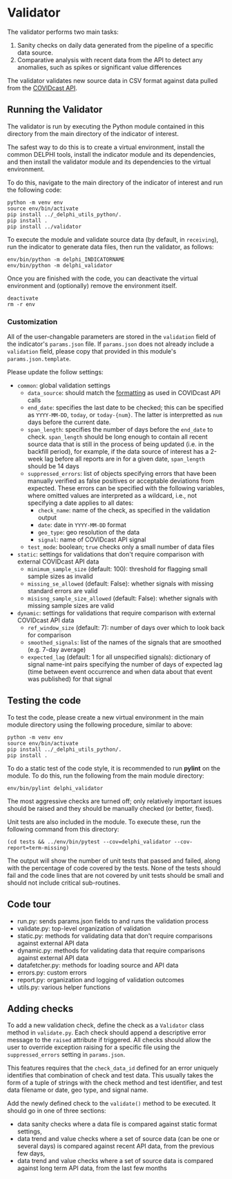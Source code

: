# Validator

The validator performs two main tasks:
1) Sanity checks on daily data generated from the pipeline of a specific data
   source.
2) Comparative analysis with recent data from the API
   to detect any anomalies, such as spikes or significant value differences

The validator validates new source data in CSV format against data pulled from the [COVIDcast API](https://cmu-delphi.github.io/delphi-epidata/api/covidcast.html).


## Running the Validator

The validator is run by executing the Python module contained in this
directory from the main directory of the indicator of interest.

The safest way to do this is to create a virtual environment,
install the common DELPHI tools, install the indicator module and its
dependencies, and then install the validator module and its
dependencies to the virtual environment.

To do this, navigate to the main directory of the indicator of interest and run the following code:

```
python -m venv env
source env/bin/activate
pip install ../_delphi_utils_python/.
pip install .
pip install ../validator
```

To execute the module and validate source data (by default, in `receiving`), run the indicator to generate data files, then run
the validator, as follows:

```
env/bin/python -m delphi_INDICATORNAME
env/bin/python -m delphi_validator
```

Once you are finished with the code, you can deactivate the virtual environment
and (optionally) remove the environment itself.

```
deactivate
rm -r env
```

### Customization

All of the user-changable parameters are stored in the `validation` field of the indicator's `params.json` file. If `params.json` does not already include a `validation` field, please copy that provided in this module's `params.json.template`.

Please update the follow settings:

* `common`: global validation settings
   * `data_source`: should match the [formatting](https://cmu-delphi.github.io/delphi-epidata/api/covidcast_signals.html) as used in COVIDcast API calls
   * `end_date`: specifies the last date to be checked; this can be specified as `YYYY-MM-DD`, `today`, or `today-{num}`.  The latter is interpretted as `num` days before the current date.
   * `span_length`: specifies the number of days before the `end_date` to check. `span_length` should be long enough to contain all recent source data that is still in the process of being updated (i.e. in the backfill period), for example, if the data source of interest has a 2-week lag before all reports are in for a given date, `span_length` should be 14 days
   * `suppressed_errors`: list of objects specifying errors that have been manually verified as false positives or acceptable deviations from expected.  These errors can be specified with the following variables, where omitted values are interpreted as a wildcard, i.e., not specifying a date applies to all dates:
       * `check_name`:  name of the check, as specified in the validation output
       * `date`:  date in `YYYY-MM-DD` format
       * `geo_type`:  geo resolution of the data
       * `signal`:  name of COVIDcast API signal
   * `test_mode`: boolean; `true` checks only a small number of data files
* `static`: settings for validations that don't require comparison with external COVIDcast API data
   * `minimum_sample_size` (default: 100): threshold for flagging small sample sizes as invalid
   * `missing_se_allowed` (default: False): whether signals with missing standard errors are valid
   * `misisng_sample_size_allowed` (default: False): whether signals with missing sample sizes are valid
* `dynamic`: settings for validations that require comparison with external COVIDcast API data
   * `ref_window_size` (default: 7): number of days over which to look back for comparison 
   * `smoothed_signals`: list of the names of the signals that are smoothed (e.g. 7-day average)
   * `expected_lag` (default: 1 for all unspecified signals): dictionary of signal name-int pairs specifying the number of days of expected lag (time between event occurrence and when data about that event was published) for that signal


## Testing the code

To test the code, please create a new virtual environment in the main module directory using the following procedure, similar to above:

```
python -m venv env
source env/bin/activate
pip install ../_delphi_utils_python/.
pip install .
```

To do a static test of the code style, it is recommended to run **pylint** on
the module. To do this, run the following from the main module directory:

```
env/bin/pylint delphi_validator
```

The most aggressive checks are turned off; only relatively important issues
should be raised and they should be manually checked (or better, fixed).

Unit tests are also included in the module. To execute these, run the following command from this directory:

```
(cd tests && ../env/bin/pytest --cov=delphi_validator --cov-report=term-missing)
```

The output will show the number of unit tests that passed and failed, along with the percentage of code covered by the tests. None of the tests should fail and the code lines that are not covered by unit tests should be small and should not include critical sub-routines.


## Code tour

* run.py: sends params.json fields to and runs the validation process
* validate.py: top-level organization of validation
* static.py: methods for validating data that don't require comparisons against external API data
* dynamic.py: methods for validating data that require comparisons against external API data
* datafetcher.py: methods for loading source and API data
* errors.py: custom errors
* report.py: organization and logging of validation outcomes
* utils.py: various helper functions


## Adding checks

To add a new validation check, define the check as a `Validator` class method in `validate.py`. Each check should append a descriptive error message to the `raised` attribute if triggered. All checks should allow the user to override exception raising for a specific file using the `suppressed_errors` setting in `params.json`.

This features requires that the `check_data_id` defined for an error uniquely identifies that combination of check and test data. This usually takes the form of a tuple of strings with the check method and test identifier, and test data filename or date, geo type, and signal name.

Add the newly defined check to the `validate()` method to be executed. It should go in one of three sections:

* data sanity checks where a data file is compared against static format settings,
* data trend and value checks where a set of source data (can be one or several days) is compared against recent API data, from the previous few days,
* data trend and value checks where a set of source data is compared against long term API data, from the last few months
